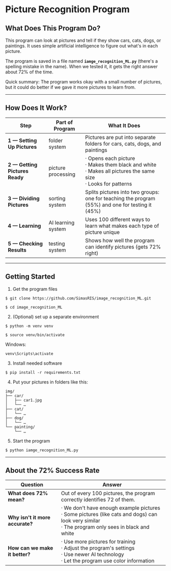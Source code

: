 # Picture Recognition Program

## What Does This Program Do?

This program can look at pictures and tell if they show cars, cats, dogs, or paintings. It uses simple artificial intelligence to figure out what's in each picture.

The program is saved in a file named **`iamge_recognition_ML.py`** (there's a spelling mistake in the name). When we tested it, it gets the right answer about 72% of the time.

Quick summary: The program works okay with a small number of pictures, but it could do better if we gave it more pictures to learn from.

---

## How Does It Work?

| Step | Part of Program | What It Does                                                                                              |
| --- | --- |-----------------------------------------------------------------------------------------------------------|
| **1 — Setting Up Pictures** | folder system | Pictures are put into separate folders for cars, cats, dogs, and paintings                                |
| **2 — Getting Pictures Ready** | picture processing | · Opens each picture <br/>· Makes them black and white <br/>· Makes all pictures the same size <br/>· Looks for patterns |
| **3 — Dividing Pictures** | sorting system | Splits pictures into two groups: one for teaching the program (55%) and one for testing it (45%)          |
| **4 — Learning** | AI learning system | Uses 100 different ways to learn what makes each type of picture unique                                   |
| **5 — Checking Results** | testing system | Shows how well the program can identify pictures (gets 72% right)                                         |

---

## Getting Started

1. Get the program files
```
$ git clone https://github.com/SimasRIS/image_recognition_ML.git
```
```
$ cd image_recognition_ML
```
2. (Optional) set up a separate environment
```
$ python -m venv venv
```
```
$ source venv/bin/activate   
```
Windows: 
```
venv\Scripts\activate
```
3. Install needed software
```
$ pip install -r requirements.txt
```
4. Put your pictures in folders like this:
```
img/
├── car/
│   ├── car1.jpg
│   └── …
├── cat/
│   └── …
├── dog/
│   └── …
└── painting/
    └── …
```
5. Start the program
```
$ python iamge_recognition_ML.py
```

---

## About the 72% Success Rate

| Question | Answer                                                                                                                                                |
| --- |-------------------------------------------------------------------------------------------------------------------------------------------------------|
| **What does 72% mean?** | Out of every 100 pictures, the program correctly identifies 72 of them.                                                                               |
| **Why isn't it more accurate?** | · We don't have enough example pictures<br/>· Some pictures (like cats and dogs) can look very similar<br/>· The program only sees in black and white |
| **How can we make it better?** | · Use more pictures for training <br/>· Adjust the program's settings <br/>· Use newer AI technology <br/>· Let the program use color information                    |


